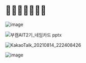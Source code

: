 # 🌊🌊🌊🌊🌊🌊🌊
![image](https://user-images.githubusercontent.com/75282888/132877939-bb2398b3-7eb9-4230-9d75-d9b6656fed98.png)

![부캠AIT2기_네임카드 pptx](https://user-images.githubusercontent.com/75282888/132878007-5a581007-9f8d-4548-94ef-5cd34dead123.png)


![KakaoTalk_20210814_222408426](https://user-images.githubusercontent.com/75282888/129447692-01e7264f-af53-46c6-9704-da8641ec9e19.jpg)

![image](https://user-images.githubusercontent.com/75282888/126862203-76b17405-7e72-44fc-be1c-d4674d4d4f52.png)
